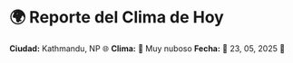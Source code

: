 # 🌍 Reporte del Clima de Hoy

**Ciudad:** Kathmandu, NP 🌐
**Clima:** 🌈 Muy nuboso
**Fecha:** 📅 23, 05, 2025 🚀
